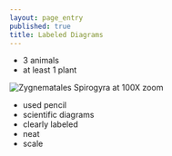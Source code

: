 ```yaml
---
layout: page_entry
published: true
title: Labeled Diagrams
---
```


* 3 animals
* at least 1 plant
<!-- Kingdom Phylum Class Order Family Genus Species Zygnematales Spirogyra -->
![Zygnematales Spirogyra at 100X zoom](/bio/images/spirogyra.png)

* used pencil
* scientific diagrams
* clearly labeled
* neat
* scale